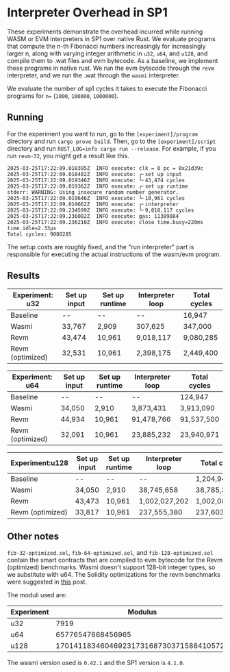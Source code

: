 # Interpreter Overhead in SP1

These experiments demonstrate the overhead incurred while running WASM or EVM interpreters in SP1 over native Rust. We evaluate programs that compute the n-th Fibonacci numbers increasingly for increasingly larger n, along with varying integer arithmetic in `u32`, `u64`, and `u128`, and compile them to .wat files and evm bytecode. As a baseline, we implement these programs in native rust. We run the evm bytecode through the `revm` interpreter, and we run the .wat through the `wasmi` interpreter. 

We evaluate the number of sp1 cycles it takes to execute the Fibonacci programs for  `n=` (`1000`, `100000`, `1000000`). 

## Running

For the experiment you want to run, go to the  `[experiment]/program` directory and run `cargo prove build`. Then, go to the `[experiment]/script` directory and run `RUST_LOG=info cargo run --release`. For example, if you run `revm-32`, you might get a result like this.

```
2025-03-25T17:22:09.018395Z  INFO execute: clk = 0 pc = 0x21d39c
2025-03-25T17:22:09.018482Z  INFO execute: ┌╴set up input
2025-03-25T17:22:09.019346Z  INFO execute: └╴43,474 cycles
2025-03-25T17:22:09.019362Z  INFO execute: ┌╴set up runtime
stderr: WARNING: Using insecure random number generator.
2025-03-25T17:22:09.019646Z  INFO execute: └╴10,961 cycles
2025-03-25T17:22:09.019662Z  INFO execute: ┌╴interpreter
2025-03-25T17:22:09.234599Z  INFO execute: └╴9,018,117 cycles
2025-03-25T17:22:09.236082Z  INFO execute: gas: 11389884
2025-03-25T17:22:09.236210Z  INFO execute: close time.busy=220ms time.idle=2.33µs
Total cycles: 9080285
```

The setup costs are roughly fixed, and the "run interpreter" part is responsible for executing the actual instructions of the wasm/evm program.

## Results

| Experiment: u32 | Set up input | Set up runtime | Interpreter loop | Total cycles |
|-----------------|--------------|----------------|------------------|--------------|
| Baseline        | --           | --             | --               | 16,947       |
| Wasmi           | 33,767       | 2,909          | 307,625          | 347,000      |
| Revm            | 43,474       | 10,961         | 9,018,117        | 9,080,285    |
| Revm (optimized)| 32,531       | 10,961         | 2,398,175        | 2,449,400    |

| Experiment: u64 | Set up input | Set up runtime | Interpreter loop | Total cycles |
|-----------------|--------------|----------------|------------------|--------------|
| Baseline        | --           | --             | --               | 124,947      |
| Wasmi           | 34,050       | 2,910          | 3,873,431        | 3,913,090    |
| Revm            | 44,934       | 10,961         | 91,478,766       | 91,537,500   |
| Revm (optimized)| 32,091       | 10,961         | 23,885,232       | 23,940,971   |


| Experiment:u128 | Set up input | Set up runtime | Interpreter loop | Total cycles |
|-----------------|--------------|----------------|------------------|--------------|
| Baseline        | --           | --             | --               | 1,204,947    |
| Wasmi           | 34,050       | 2,910          | 38,745,658       | 38,785,317   |
| Revm            | 43,473       | 10,961         | 1,002,027,202    | 1,002,088,904|
| Revm (optimized)| 33,817       | 10,961         | 237,555,380      | 237,603,026  | 

## Other notes

`fib-32-optimized.sol`,  `fib-64-optimized.sol`,  and `fib-128-optimized.sol` contain the smart contracts that are compiled to evm bytecode for the Revm (optimized) benchmarks. Wasmi doesn't support 128-bit integer types, so we substitute with u64. The Solidity optimizations for the revm benchmarks were suggested in [this](https://ethereum-magicians.org/t/long-term-l1-execution-layer-proposal-replace-the-evm-with-risc-v/23617/99) post. 

The moduli used are: 

| Experiment | Modulus                                           | 
|------------|---------------------------------------------------|
| u32        | 7919                                              |
| u64        | 65776547668456965                                 |
| u128       | 170141183460469231731687303715884105727           |

The wasmi version used is `0.42.1` and the SP1 version is `4.1.0`.    


